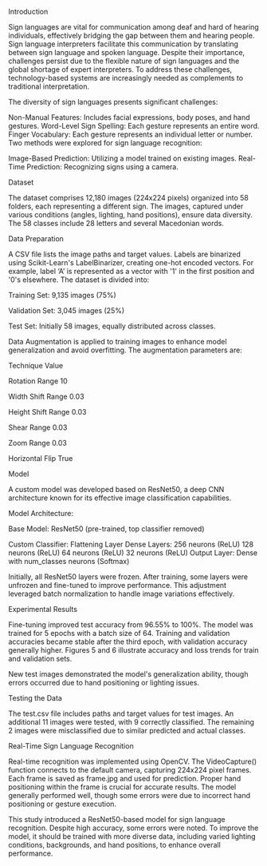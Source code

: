 Introduction

Sign languages are vital for communication among deaf and hard of hearing individuals, effectively bridging the gap between them and hearing people. Sign language interpreters facilitate this communication by translating between sign language and spoken language. Despite their importance, challenges persist due to the flexible nature of sign languages and the global shortage of expert interpreters. To address these challenges, technology-based systems are increasingly needed as complements to traditional interpretation.

The diversity of sign languages presents significant challenges:

Non-Manual Features: Includes facial expressions, body poses, and hand gestures.
Word-Level Sign Spelling: Each gesture represents an entire word.
Finger Vocabulary: Each gesture represents an individual letter or number.
Two methods were explored for sign language recognition:

Image-Based Prediction: Utilizing a model trained on existing images.
Real-Time Prediction: Recognizing signs using a camera.

Dataset

The dataset comprises 12,180 images (224x224 pixels) organized into 58 folders, each representing a different sign. The images, captured under various conditions (angles, lighting, hand positions), ensure data diversity. The 58 classes include 28 letters and several Macedonian words.

Data Preparation

A CSV file lists the image paths and target values. Labels are binarized using Scikit-Learn's LabelBinarizer, creating one-hot encoded vectors. For example, label ‘A’ is represented as a vector with '1' in the first position and '0's elsewhere. The dataset is divided into:

Training Set: 9,135 images (75%)

Validation Set: 3,045 images (25%)

Test Set: Initially 58 images, equally distributed across classes.

Data Augmentation is applied to training images to enhance model generalization and avoid overfitting. The augmentation parameters are:

Technique	Value

Rotation Range	10

Width Shift Range	0.03

Height Shift Range	0.03

Shear Range	0.03

Zoom Range	0.03

Horizontal Flip	True

Model

A custom model was developed based on ResNet50, a deep CNN architecture known for its effective image classification capabilities.

Model Architecture:

Base Model: ResNet50 (pre-trained, top classifier removed)

Custom Classifier:
Flattening Layer
Dense Layers:
256 neurons (ReLU)
128 neurons (ReLU)
64 neurons (ReLU)
32 neurons (ReLU)
Output Layer: Dense with num_classes neurons (Softmax)

Initially, all ResNet50 layers were frozen. After training, some layers were unfrozen and fine-tuned to improve performance. This adjustment leveraged batch normalization to handle image variations effectively.

Experimental Results

Fine-tuning improved test accuracy from 96.55% to 100%. The model was trained for 5 epochs with a batch size of 64. Training and validation accuracies became stable after the third epoch, with validation accuracy generally higher. Figures 5 and 6 illustrate accuracy and loss trends for train and validation sets.

New test images demonstrated the model's generalization ability, though errors occurred due to hand positioning or lighting issues.

Testing the Data

The test.csv file includes paths and target values for test images. An additional 11 images were tested, with 9 correctly classified. The remaining 2 images were misclassified due to similar predicted and actual classes.

Real-Time Sign Language Recognition

Real-time recognition was implemented using OpenCV. The VideoCapture() function connects to the default camera, capturing 224x224 pixel frames. Each frame is saved as frame.jpg and used for prediction. Proper hand positioning within the frame is crucial for accurate results. The model generally performed well, though some errors were due to incorrect hand positioning or gesture execution.


This study introduced a ResNet50-based model for sign language recognition. Despite high accuracy, some errors were noted. To improve the model, it should be trained with more diverse data, including varied lighting conditions, backgrounds, and hand positions, to enhance overall performance.
